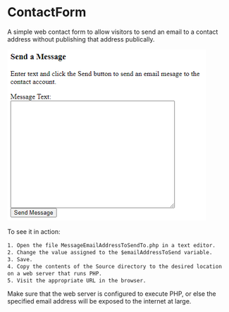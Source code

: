 ContactForm
===========

A simple web contact form to allow visitors to send an email to a contact address without publishing that address publically.

<img src="Screenshot.png" />

To see it in action:

	1. Open the file MessageEmailAddressToSendTo.php in a text editor.
	2. Change the value assigned to the $emailAddressToSend variable.
	3. Save.
	4. Copy the contents of the Source directory to the desired location on a web server that runs PHP.
	5. Visit the appropriate URL in the browser.

Make sure that the web server is configured to execute PHP, or else the specified email address will be exposed to the internet at large.